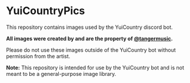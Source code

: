 # YuiCountryPics

This repository contains images used by the YuiCountry discord bot.

**All images were created by and are the property of [@tangermusic](https://x.com/tangermusic).**

Please do not use these images outside of the YuiCountry bot without permission from the artist.

**Note:** This repository is intended for use by the YuiCountry bot and is not meant to be a general-purpose image library.
